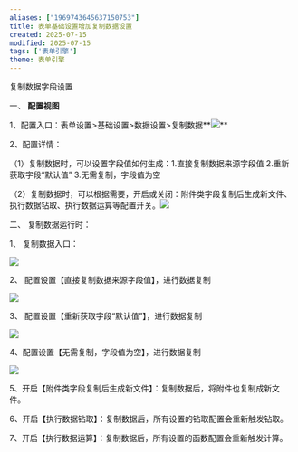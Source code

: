 ```yaml
---
aliases: ["1969743645637150753"]
title: 表单基础设置增加复制数据设置
created: 2025-07-15
modified: 2025-07-15
tags: ['表单引擎']
theme: 表单引擎
---
```


复制数据字段设置

一、 **配置视图**

1、配置入口：表单设置>基础设置>数据设置>复制数据**![](433fb9151600e79ab3128d19ae73fe00.jpg)**

2、配置详情：

（1）复制数据时，可以设置字段值如何生成：1.直接复制数据来源字段值 2.重新获取字段“默认值” 3.无需复制，字段值为空

（2）复制数据时，可以根据需要，开启或关闭：附件类字段复制后生成新文件、执行数据钻取、执行数据运算等配置开关。**![](391f36f98fd4f6e7bbf9deb8407feb49.jpg)**

二、 复制数据运行时：

1、 复制数据入口：

![](cd33ea262123d4dd5d9806ff2d9cdd4f.jpg)

2、 配置设置【直接复制数据来源字段值】，进行数据复制

![](76a69eb172aa48b13a0391c3f01a3e76.jpg)

3、 配置设置【重新获取字段“默认值”】，进行数据复制

![](402cc7671a53b5b0359fbad4acb41e1c.jpg)

4、配置设置【无需复制，字段值为空】，进行数据复制

![](632a730c685c44b79e28265d16b66b91.jpg)

5、开启【附件类字段复制后生成新文件】：复制数据后，将附件也复制成新文件。

6、开启【执行数据钻取】：复制数据后，所有设置的钻取配置会重新触发钻取。

7、开启【执行数据运算】：复制数据后，所有设置的函数配置会重新触发计算。